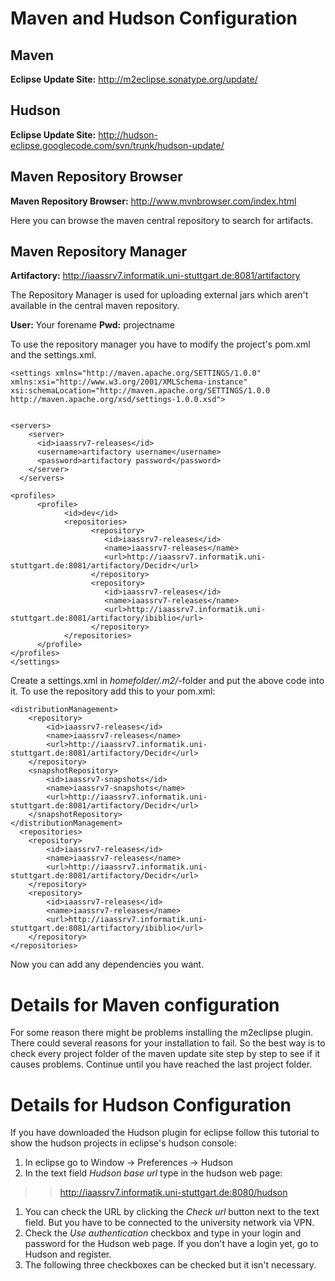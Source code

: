 # Maven and Hudson Configuration #

## Maven ##
**Eclipse Update Site:**
http://m2eclipse.sonatype.org/update/

## Hudson ##
**Eclipse Update Site:**
http://hudson-eclipse.googlecode.com/svn/trunk/hudson-update/

## Maven Repository Browser ##
**Maven Repository Browser:**
http://www.mvnbrowser.com/index.html

Here you can browse the maven central repository to search for artifacts.


## Maven Repository Manager ##
**Artifactory:**
http://iaassrv7.informatik.uni-stuttgart.de:8081/artifactory

The Repository Manager is used for uploading external jars which aren't available in the central maven repository.

**User:** Your forename
**Pwd:** projectname

To use the repository manager you have to modify the project's pom.xml and the settings.xml.

```
<settings xmlns="http://maven.apache.org/SETTINGS/1.0.0" xmlns:xsi="http://www.w3.org/2001/XMLSchema-instance" xsi:schemaLocation="http://maven.apache.org/SETTINGS/1.0.0
http://maven.apache.org/xsd/settings-1.0.0.xsd">                       


<servers>
    <server>
      <id>iaassrv7-releases</id>
      <username>artifactory username</username>
      <password>artifactory password</password>
    </server>
  </servers>

<profiles>
      <profile>
            <id>dev</id>
            <repositories>
                  <repository>
                     <id>iaassrv7-releases</id>
                     <name>iaassrv7-releases</name>
                     <url>http://iaassrv7.informatik.uni-stuttgart.de:8081/artifactory/Decidr</url>
                  </repository>
                  <repository>
                     <id>iaassrv7-releases</id>
                     <name>iaassrv7-releases</name>
                     <url>http://iaassrv7.informatik.uni-stuttgart.de:8081/artifactory/ibiblio</url>
                  </repository>
            </repositories>   
      </profile>
</profiles>
</settings>
```

Create a settings.xml in _homefolder/.m2/_-folder and put the above code into it. To use the repository add this to your pom.xml:

```
<distributionManagement>
    <repository>
        <id>iaassrv7-releases</id>
        <name>iaassrv7-releases</name>
        <url>http://iaassrv7.informatik.uni-stuttgart.de:8081/artifactory/Decidr</url>
    </repository>
    <snapshotRepository>
        <id>iaassrv7-snapshots</id>
        <name>iaassrv7-snapshots</name>
        <url>http://iaassrv7.informatik.uni-stuttgart.de:8081/artifactory/Decidr</url>
    </snapshotRepository>
</distributionManagement>
  <repositories>
    <repository>
        <id>iaassrv7-releases</id>
        <name>iaassrv7-releases</name>
        <url>http://iaassrv7.informatik.uni-stuttgart.de:8081/artifactory/Decidr</url>
    </repository>
    <repository>
    	<id>iaassrv7-releases</id>
    	<name>iaassrv7-releases</name>
    	<url>http://iaassrv7.informatik.uni-stuttgart.de:8081/artifactory/ibiblio</url>
	</repository>
</repositories>
```

Now you can add any dependencies you want.


# Details for Maven configuration #

For some reason there might be problems installing the m2eclipse plugin. There could several reasons for your installation to fail. So the best way is to check every project folder of the maven update site step by step to see if it causes problems. Continue until you have reached the last project folder.


# Details for Hudson Configuration #
If you have downloaded the Hudson plugin for eclipse follow this tutorial to show the hudson projects in eclipse's hudson console:

  1. In eclipse go to Window -> Preferences -> Hudson
  1. In the text field _Hudson base url_ type in the hudson web page:
> > http://iaassrv7.informatik.uni-stuttgart.de:8080/hudson
  1. You can check the URL by clicking the _Check url_ button next to the text field. But you have to be connected to the university network via VPN.
  1. Check the _Use authentication_ checkbox and type in your login and password for the Hudson web page. If you don't have a login yet, go to Hudson and register.
  1. The following three checkboxes can be checked but it isn't necessary.